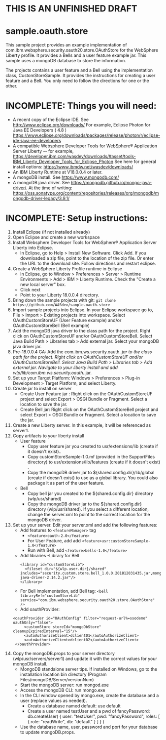 
THIS IS AN UNFINISHED DRAFT
==========================

sample.oauth.store
=======================

This sample project provides an example implementation of com.ibm.websphere.security.oauth20.store.OAuthStore for the WebSphere Liberty profile. It provides a Bells and a user feature example jar. This sample uses a mongoDB database to store the information. 

The projects contains a user feature and a Bell using the implementation class, CustomStoreSample. It provides the instructions for creating a user feature and a Bell. You only need to follow the directions for one or the other.

INCOMPLETE: Things you will need:
==============
- A recent copy of the Eclipse IDE. See http://www.eclipse.org/downloads/ For example,  Eclipse Photon for Java EE Developers ( 4.8 ) https://www.eclipse.org/downloads/packages/release/photon/r/eclipse-ide-java-ee-developers
- A compatible Websphere Developer Tools for WebSphere® Application Server Liberty -- for example, https://developer.ibm.com/wasdev/downloads/#asset/tools-IBM_Liberty_Developer_Tools_for_Eclipse_Photon  See here for general install options: https://www.ibmdw.net/wasdev/downloads/
- An IBM Liberty Runtime at V18.0.0.4 or later.
- A mongoDB install. See https://www.mongodb.com/
- A mongoDB java driver. See https://mongodb.github.io/mongo-java-driver/. At the time of writing: https://oss.sonatype.org/content/repositories/releases/org/mongodb/mongodb-driver-legacy/3.9.1/

INCOMPLETE: Setup instructions:
============
1. Install Eclipse (if not installed already)
1. Open Eclipse and create a new workspace
1. Install Websphere Developer Tools for WebSphere® Application Server Liberty into Eclipse.
   - In Eclipse, go to Help > Install New Software. Click Add. If you downloaded a zip file, point to the location of the zip file. Or enter the URL to the download site. Follow directions and restart eclipse.
1. Create a WebSphere Liberty Profile runtime in Eclipse
   - In Eclipse, go to Window > Preferences > Server > Runtime Environments > Add > IBM > Liberty Runtime. Check the "Create a new local server" box.
   - Click next
   -  Point to your Liberty 18.0.0.4 directory.
1. Bring down the sample projects with git: `git clone https://github.com/WASdev/sample.oauth.store`
1. Import sample projects into Eclipse. In your Eclipse workspace go to, File > Import > Existing projects into workspace. Select  OAuthCustomStoreUF (User Feature example) and/or OAuthCustomStoreBell (Bell example)
1. Add the mongoDB java driver to the class path for the project. Right click on  OAuthCustomStoreUF and/or OAuthCustomStoreBell. Select Java Build Path > Libraries tab > Add external jar. Select your mongoDB java driver jar.
1. Pre-18.0.0.4 GA: Add the com.ibm.ws.security.oauth.*.jar to the class path for the project. Right click on  OAuthCustomStoreUF and/or OAuthCustomStoreBell. Select Java Build Path > Libraries tab > Add external jar. Navigate to your liberty install and add wlp/lib/com.ibm.ws.security.oauth.*.jar.
1. Set up your Target Platform: Windows > Preferences > Plug-in Development > Target Platform, and select Liberty.
1. Create jar to install on server
   - Create User Feature jar : Right click on the OAuthCustomStoreUF project and select Export  > OSGI Bundle or Fragment. Select a location to save the jar.
   - Create Bell jar: Right click on the OAuthCustomStoreBell project and select Export  > OSGI Bundle or Fragment. Select a location to save the jar.
1. Create a new Liberty server. In this example, it will be referenced as server1.
1. Copy artifacts to your liberty install
   - User feature
      - Copy user feature jar you created to usr/extensions/lib (create if it doesn't exist).. 
      - Copy customStoreSample-1.0.mf (provided in the SupportFiles directory) to usr/extensions/lib/features (create if it doesn't exist) .
      - Copy the mongoDB driver jar to ${shared.config.dir}/lib/global (create if doesn't exist) to use as a global library. You could also package it as part of the user feature.
   - Bell
      - Copy bell jar you created to the ${shared.config.dir} directory (wlp/usr/shared)
      - Copy the mongoDB driver jar to the ${shared.config.dir} directory (wlp/usr/shared). If you select a different location, change the server.xml to point to the correct location for the mongoDB driver.
1. Set up your server. Edit your server.xml and add the following features:
   - Add features to `<featureManager>` tag
       - `<feature>oauth-2.0</feature>`
      - For User Feature, add add `<feature>usr:customStoreSample-1.0</feature>`
      - Run with Bell, add `<feature>bells-1.0</feature>`
   - Add libraries
      -Library for Bell
      ``` 
      <library id="customStoreLib">
        <fileset dir="${wlp.user.dir}/shared" includes="security.custom.store.bell_1.0.0.201812031435.jar,mongo-java-driver-2.14.2.jar"/>
      </library>
      ```
   - For Bell implementation, add Bell tag:
`<bell libraryRef="customStoreLib" service="com.ibm.websphere.security.oauth20.store.OAuthStore" />`
   - Add oauthProvider:
   ```
   <oauthProvider id="OAuthConfig" filter="request-url%=ssodemo" oauthOnly="false">
		<customStore storeId="mongoDbStore" cleanupExpiredInterval="15"/>
		<autoAuthorizeClient>dclient01</autoAuthorizeClient>
		<autoAuthorizeClient>dclient02</autoAuthorizeClient>
	</oauthProvider>
   ```
1. Copy the mongoDB.props to your server directory (wlp/usr/servers/server1) and update it with the correct values for your mongoDB install.
   - MongoDB standalone server tips. If installed on Windows, go to the installation location bin directory (Program Files/mongoDB/Server/versionNum)
   - Start the mongoDB server: run mongod.exe
   - Access the mongoDB CLI: run mongo.exe
   - In the CLI window opened by mongo.exe, create the database and a user (replace values as needed).
      - Create a database named default: use default
      - Create a user named testUser and a pwd of fancyPassword: db.createUser( {    user: "testUser",    pwd: "fancyPassword",    roles: [      { role: "readWrite", db: "default" }    ]  } )
   - Use the database name, user, password and port for your database to update mongoDB.props.




